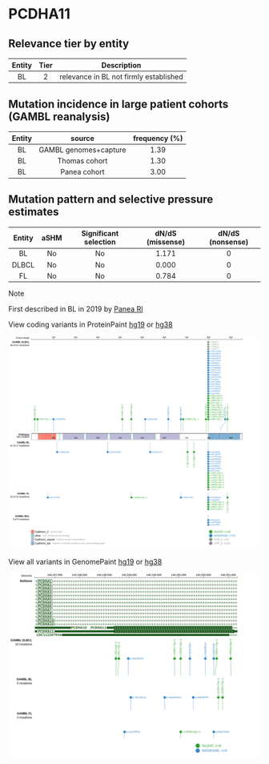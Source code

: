 # PCDHA11

## Relevance tier by entity

|Entity|Tier|Description                           |
|:------:|:----:|--------------------------------------|
|BL    |2   |relevance in BL not firmly established|

## Mutation incidence in large patient cohorts (GAMBL reanalysis)

|Entity|source               |frequency (%)|
|:------:|:---------------------:|:-------------:|
|BL    |GAMBL genomes+capture|1.39         |
|BL    |Thomas cohort        |1.30         |
|BL    |Panea cohort         |3.00         |

## Mutation pattern and selective pressure estimates

|Entity|aSHM|Significant selection|dN/dS (missense)|dN/dS (nonsense)|
|:------:|:----:|:---------------------:|:----------------:|:----------------:|
|BL    |No  |No                   |1.171           |0               |
|DLBCL |No  |No                   |0.000           |0               |
|FL    |No  |No                   |0.784           |0               |


> [!NOTE]
> First described in BL in 2019 by [Panea RI](https://pubmed.ncbi.nlm.nih.gov/31558468)


View coding variants in ProteinPaint [hg19](https://www.bcgsc.ca/downloads/morinlab/GAMBL/test/genes/PCDHA11_protein.html)  or [hg38](https://www.bcgsc.ca/downloads/morinlab/GAMBL/test/genes/PCDHA11_protein_hg38.html)

![image](images/proteinpaint/PCDHA11_NM_018902.svg)

View all variants in GenomePaint [hg19](https://www.bcgsc.ca/downloads/morinlab/GAMBL/test/genes/PCDHA11.html)  or [hg38](https://www.bcgsc.ca/downloads/morinlab/GAMBL/test/genes/PCDHA11_hg38.html)

![image](images/proteinpaint/PCDHA11.svg)
